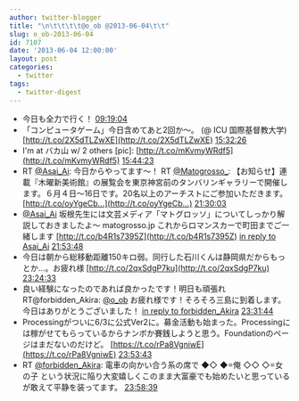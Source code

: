 ```yaml
---
author: twitter-blogger
title: "\n\t\t\t\t@o_ob @2013-06-04\t\t"
slug: o_ob-2013-06-04
id: 7107
date: '2013-06-04 12:00:00'
layout: post
categories:
  - twitter
tags:
  - twitter-digest
---
```


*   今日も全力で行く！ [09:19:04](http://twitter.com/o_ob/statuses/341710658393473024)
*   「コンピュータゲーム」今日含めてあと2回か～。 (@ ICU 国際基督教大学) [http://t.co/2X5dTLZwXE](http://t.co/2X5dTLZwXE) [15:32:26](http://twitter.com/o_ob/statuses/341804618331877376)
*   I'm at バカ山 w/ 2 others [pic]: [http://t.co/mKvmyWRdf5](http://t.co/mKvmyWRdf5) [15:44:23](http://twitter.com/o_ob/statuses/341807628592222208)
*   RT [@Asai_Ai](http://twitter.com/Asai_Ai): 今日からやってます〜！ RT [@Matogrosso_](http://twitter.com/Matogrosso_): 【お知らせ】連載『木曜新美術館』の展覧会を東京神宮前のタンバリンギャラリーで開催します。６月４日〜16日です。20名以上のアーチストにご参加いただきます。 [http://t.co/oyYgeCb…](http://t.co/oyYgeCb…) [21:30:03](http://twitter.com/o_ob/statuses/341894618603995136)
*   [@Asai_Ai](http://twitter.com/Asai_Ai) 坂根先生には文芸メディア「マトグロッソ」についてしっかり解説しておきましたよ～ matogrosso.jp これからロマンスカーで町田までご一緒します [http://t.co/b4R1s7395Z](http://t.co/b4R1s7395Z) [in reply to Asai_Ai](http://twitter.com/Asai_Ai/statuses/341836421411266560) [21:53:48](http://twitter.com/o_ob/statuses/341900593184518146)
*   今日は朝から総移動距離150キロ弱。同行した石川くんは静岡県だからもっとか...。お疲れ様 [http://t.co/2qxSdgP7ku](http://t.co/2qxSdgP7ku) [23:24:33](http://twitter.com/o_ob/statuses/341923431496962048)
*   良い経験になったのであれば良かったです！明日も頑張れRT@forbidden_Akira: [@o_ob](http://twitter.com/o_ob) お疲れ様です！そろそろ三島に到着します。 今日はありがとうございました！ [in reply to forbidden_Akira](http://twitter.com/forbidden_Akira/statuses/341924053088608256) [23:31:44](http://twitter.com/o_ob/statuses/341925241787916289)
*   Processingがついに6/3に公式Ver2に。募金活動も始まった。Processingには稼がせてもらっているからナンボか賽銭しようと思う。Foundationのページはまだないのだけど。 [https://t.co/rPa8VgniwE](https://t.co/rPa8VgniwE) [23:53:43](http://twitter.com/o_ob/statuses/341930770975293440)
*   RT [@forbidden_Akira](http://twitter.com/forbidden_Akira): 電車の向かい合う系の席で ◆◇ ◆=俺 ◇◇ ◇=女の子 という状況に陥り大変嬉しくこのまま大富豪でも始めたいと思っているが敢えて平静を装ってます。 [23:58:39](http://twitter.com/o_ob/statuses/341932011398766592)